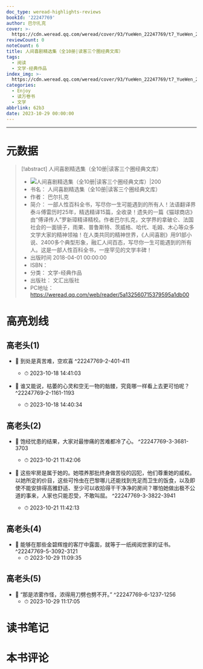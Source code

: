 ```yaml
---
doc_type: weread-highlights-reviews
bookId: '22247769'
author: 巴尔扎克
cover: >-
  https://cdn.weread.qq.com/weread/cover/93/YueWen_22247769/t7_YueWen_22247769.jpg
reviewCount: 0
noteCount: 6
title: 人间喜剧精选集（全10册|读客三个圈经典文库）
tags:
  - 阅读
  - 文学-经典作品
index_img: >-
  https://cdn.weread.qq.com/weread/cover/93/YueWen_22247769/t7_YueWen_22247769.jpg
categories:
  - Enjoy
  - 读万卷书
  - 文学
abbrlink: 62b3
date: 2023-10-29 00:00:00
---
```


---
# 元数据
> [!abstract] 人间喜剧精选集（全10册|读客三个圈经典文库）
> - ![ 人间喜剧精选集（全10册|读客三个圈经典文库）|200](https://cdn.weread.qq.com/weread/cover/93/YueWen_22247769/t7_YueWen_22247769.jpg)
> - 书名： 人间喜剧精选集（全10册|读客三个圈经典文库）
> - 作者： 巴尔扎克
> - 简介： 一部人性百科全书，写尽你一生可能遇到的所有人！法语翻译界泰斗傅雷历时25年，精选精译15篇，全收录！遗失的一篇《猫球商店》由“傅译传人”罗新璋精译精校。作者巴尔扎克，文学界的拿破仑、法国社会的一面镜子，雨果、普鲁斯特、茨威格、哈代、毛姆、木心等众多文学大家的精神领袖！在人类共同的精神世界，《人间喜剧》用91部小说、2400多个典型形象，融汇人间百态，写尽你一生可能遇到的所有人。这是一部人性百科全书，一座罕见的文学丰碑！
> - 出版时间 2018-04-01 00:00:00
> - ISBN： 
> - 分类： 文学-经典作品
> - 出版社： 文汇出版社
> - PC地址：https://weread.qq.com/web/reader/5a132560715379595a1db00

# 高亮划线

## 高老头(1)


- 📌 到处是真苦难，空欢喜  ^22247769-2-401-411
    - ⏱ 2023-10-18 14:41:03 

- 📌 谁又能说，枯萎的心灵和空无一物的骷髅，究竟哪一样看上去更可怕呢？  ^22247769-2-1161-1193
    - ⏱ 2023-10-18 14:40:34 
## 高老头(2)


- 📌 饱经忧患的结果，大家对最惨痛的苦难都冷了心。  ^22247769-3-3681-3703
    - ⏱ 2023-10-21 11:42:06 

- 📌 这些牢房是属于她的。她喂养那批终身做苦役的囚犯，他们尊重她的威权。以她所定的价目，这些可怜虫在巴黎哪儿还能找到充足而卫生的饭食，以及即使不能安排得高雅舒适、至少可以收拾得干干净净的房间？哪怕她做出极不公道的事来，人家也只能忍受，不敢叫屈。  ^22247769-3-3822-3941
    - ⏱ 2023-10-21 11:42:13 
## 高老头(4)


- 📌 能够在那些金碧辉煌的客厅中露面，就等于一纸阀阅世家的证书。  ^22247769-5-3092-3121
    - ⏱ 2023-10-29 11:09:35 
## 高老头(5)


- 📌 “那是浓雾作怪，浓得用刀劈也劈不开。”  ^22247769-6-1237-1256
    - ⏱ 2023-10-29 11:17:05 
# 读书笔记

# 本书评论

